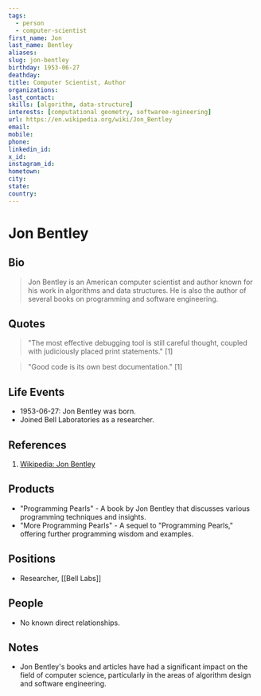 ```yaml
---
tags:
  - person
  - computer-scientist
first_name: Jon
last_name: Bentley
aliases: 
slug: jon-bentley
birthday: 1953-06-27
deathday: 
title: Computer Scientist, Author
organizations: 
last_contact: 
skills: [algorithm, data-structure]
interests: [computational geometry, softwaree-ngineering]
url: https://en.wikipedia.org/wiki/Jon_Bentley
email: 
mobile: 
phone: 
linkedin_id: 
x_id: 
instagram_id: 
hometown: 
city: 
state: 
country: 
---
```


# Jon Bentley

## Bio

> Jon Bentley is an American computer scientist and author known for his work in algorithms and data structures. He is also the author of several books on programming and software engineering.

## Quotes

> "The most effective debugging tool is still careful thought, coupled with judiciously placed print statements." [1]

> "Good code is its own best documentation." [1]

## Life Events

- 1953-06-27: Jon Bentley was born.
- Joined Bell Laboratories as a researcher.

## References

1. [Wikipedia: Jon Bentley](https://en.wikipedia.org/wiki/Jon_Bentley)

## Products

- "Programming Pearls" - A book by Jon Bentley that discusses various programming techniques and insights.
- "More Programming Pearls" - A sequel to "Programming Pearls," offering further programming wisdom and examples.

## Positions

- Researcher, [[Bell Labs]]

## People

- No known direct relationships.

## Notes

- Jon Bentley's books and articles have had a significant impact on the field of computer science, particularly in the areas of algorithm design and software engineering.
